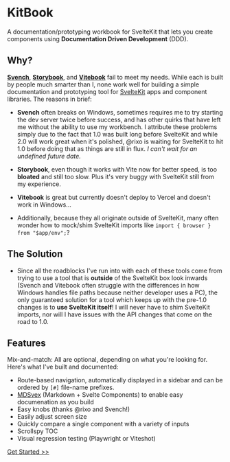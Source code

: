 # KitBook 

A documentation/prototyping workbook for SvelteKit that lets you create components using **Documentation Driven Development** (DDD).

## Why?

**[Svench](https://svench-docs.vercel.app/)**, **[Storybook](https://codingcat.dev/tutorial/integrating-storybook-with-sveltekit)**, and **[Vitebook](https://vitebook.dev/)** fail to meet my needs. While each is built by people much smarter than I, none work well for building a simple documentation and prototyping tool for [SvelteKit](https://kit.svelte.dev/) apps and component libraries. The reasons in brief:

- **Svench** often breaks on Windows, sometimes requires me to try starting the dev server twice before success, and has other quirks that have left me without the ability to use my workbench. I attribute these problems simply due to the fact that 1.0 was built long before SvelteKit and while 2.0 will work great when it's polished, @rixo is waiting for SvelteKit to hit 1.0 before doing that as things are still in flux. *I can't wait for an undefined future date.*

- **Storybook**, even though it works with Vite now for better  speed, is too **bloated** and still too slow. Plus it's very buggy with SvelteKit still from my experience.

- **Vitebook** is great but currently doesn't deploy to Vercel and doesn't work in Windows...

- Additionally, because they all originate outside of SvelteKit, many often wonder how to mock/shim SvelteKit imports like `import { browser } from "$app/env";`?

## The Solution
- Since all the roadblocks I've run into with each of these tools come from trying to use a tool that is **outside** of the SvelteKit box look inwards (Svench and Vitebook often struggle with the differences in how Windows handles file paths because neither developer uses a PC), the only guaranteed solution for a tool which keeps up with the pre-1.0 changes is to **use SvelteKit itself**! I will never have to shim SvelteKit imports, nor will I have issues with the API changes that come on the road to 1.0.

## Features
Mix-and-match: All are optional, depending on what you're looking for. Here's what I've built and documented:
- Route-based navigation, automatically displayed in a sidebar and can be ordered by `[#]` file-name prefixes.
- [MDSvex](https://mdsvex.pngwn.io/) (Markdown + Svelte Components) to enable easy documenation as you build
- Easy knobs (thanks @rixo and Svench!)
- Easily adjust screen size
- Quickly compare a single component with a variety of inputs
- Scrollspy TOC
- Visual regression testing (Playwright or Viteshot)

[Get Started >>](./%5B1%5Dget-started)